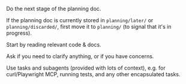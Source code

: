 Do the next stage of the planning doc.

If the planning doc is currently stored in `planning/later/` or `planning/discarded/`, first move it to `planning/` (to signal that it's in progress).

Start by reading relevant code & docs.

Ask if you need to clarify anything, or if you have concerns.

Use tasks and subagents (provided with lots of context), e.g. for curl/Playwright MCP, running tests, and any other encapsulated tasks.